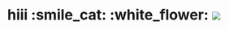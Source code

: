 <h1 align="center">hiii</a> :smile_cat: :white_flower:
<img src="https://i.pinimg.com/564x/79/55/68/795568ee5a2fa987fa93290ff43f72d6.jpg">
